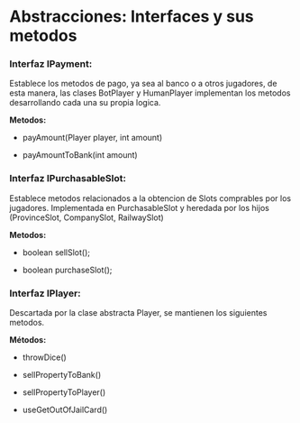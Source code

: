 # Abstracciones: Interfaces y sus metodos

### Interfaz IPayment:
 Establece los metodos de pago, ya sea al banco o a otros jugadores, de esta manera, las clases BotPlayer y HumanPlayer implementan los metodos desarrollando cada una su propia logica.

**Metodos:**

- payAmount(Player player, int amount)

- payAmountToBank(int amount) 


### Interfaz IPurchasableSlot: 
Establece metodos relacionados a la obtencion de Slots comprables por los jugadores. Implementada en PurchasableSlot y heredada por los hijos (ProvinceSlot, CompanySlot, RailwaySlot)

**Metodos:**

- boolean sellSlot();

- boolean purchaseSlot();

### Interfaz IPlayer:
Descartada por la clase abstracta Player, se mantienen los siguientes metodos.

**Métodos:**

- throwDice()

- sellPropertyToBank()

- sellPropertyToPlayer()

- useGetOutOfJailCard()

